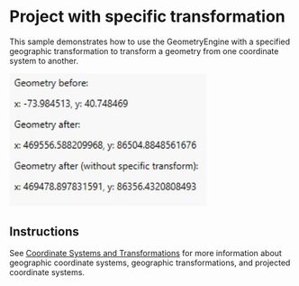 # Project with specific transformation

This sample demonstrates how to use the GeometryEngine with a specified geographic transformation to transform a geometry from one coordinate system to another. 

<img src="ProjectWithSpecificTransformation.jpg" width="350"/>

## Instructions

See [Coordinate Systems and Transformations](https://developers.arcgis.com/net/latest/wpf/guide/coordinate-systems-and-transformations.htm) for more information about geographic coordinate systems, geographic transformations, and projected coordinate systems. 

